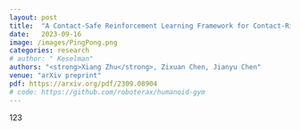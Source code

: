 ```yaml
---
layout: post
title:  "A Contact-Safe Reinforcement Learning Framework for Contact-Rich Robot Manipulation"
date:   2023-09-16
image: /images/PingPong.png
categories: research
# author: " Keselman"
authors: "<strong>Xiang Zhu</strong>, Zixuan Chen, Jianyu Chen"
venue: "arXiv preprint"
pdf: https://arxiv.org/pdf/2309.08904
# code: https://github.com/roboterax/humanoid-gym
---
```

123